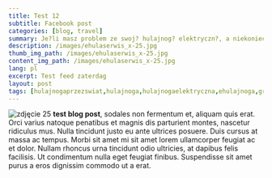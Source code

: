 ```yaml
---
title: Test 12
subtitle: Facebook post
categories: [blog, travel]
summary: Je?li masz problem ze swoj? hulajnog? elektryczn?, a niekoniecznie chcesz samemu przy niej grzeba? - to dobrze trafi?e?/a?
description: /images/ehulaserwis_x-25.jpg
thumb_img_path: /images/ehulaserwis_x-25.jpg
content_img_path: /images/ehulaserwis_x-25.jpg
lang: pl
excerpt: Test feed zaterdag
layout: post
tags: [hulajnogaprzezswiat,hulajnoga,hulajnogaelektryczna,ehulajnoga,grafika,zawszewkasku]
---
```

![zdjęcie 25](https://e-hulaserwis.pl/images/ehulaserwis_x-25.jpg "image 25")
**test blog post**, sodales non fermentum et, aliquam quis erat. Orci varius natoque penatibus et magnis dis parturient montes, nascetur ridiculus mus. Nulla tincidunt justo eu ante ultrices posuere. Duis cursus at massa ac tempus. Morbi sit amet mi sit amet lorem ullamcorper feugiat ac et dolor. Nullam rhoncus urna tincidunt odio ultricies, at dapibus felis facilisis. Ut condimentum nulla eget feugiat finibus. Suspendisse sit amet purus a eros dignissim commodo ut a erat.